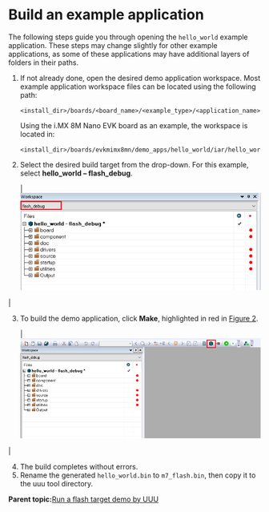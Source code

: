 # Build an example application

The following steps guide you through opening the `hello_world` example application. These steps may change slightly for other example applications, as some of these applications may have additional layers of folders in their paths.

1.  If not already done, open the desired demo application workspace. Most example application workspace files can be located using the following path:

    ```
    <install_dir>/boards/<board_name>/<example_type>/<application_name>/iar
    ```

    Using the i.MX 8M Nano EVK board as an example, the workspace is located in:

    ```
    <install_dir>/boards/evkmimx8mn/demo_apps/hello_world/iar/hello_world.eww
    ```

2.  Select the desired build target from the drop-down. For this example, select **hello\_world – flash\_debug**.

    |![](../images/demo_build_target_selection_8mm.bmp "Demo build target selection")

|

3.  To build the demo application, click **Make**, highlighted in red in [Figure 2](build_an_example_application_002.md#DEVICEMANAGSER).

    |![](../images/build_the_demo_application_8mm.bmp "Building the demo application")

|

4.  The build completes without errors.
5.  Rename the generated `hello_world.bin` to `m7_flash.bin`, then copy it to the uuu tool directory.

**Parent topic:**[Run a flash target demo by UUU](../topics/run_a_flash_target_demo_by_uuu.md)

